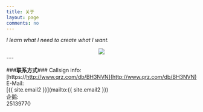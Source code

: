 ```yaml
---
title: 关于
layout: page
comments: no
---
```


*I learn what I need to create what I want.*        
<center>
<a href="http://www.hamqsl.com/solar.html" title="Click to add Solar-Terrestrial Data to your website!"><img src="http://www.hamqsl.com/solar101vhfper.php"></a>
</center>
---

###**联系方式**###
Callsign info:    
[https://http://www.qrz.com/db/BH3NVN](http://www.qrz.com/db/BH3NVN)  
E-Mail:  
[{{ site.email2 }}](mailto:{{ site.email2 }})  
企鹅:    
25139770


